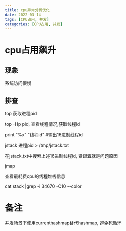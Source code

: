 ```yaml
---
title: cpu异常分析优化
date: 2022-03-14 
tags: [CPU占用, 并发]
categories: [CPU占用, 并发]
---
```


# cpu占用飙升

## 现象

系统访问很慢

## 排查

top 获取进程pid

top -Hp pid, 查看线程情况,获取线程id

print \"%x\" \"线程id\" #输出16进制线程id

jstack 进程pid \> /tmp/jstack.txt

在jstack.txt中搜索上述16进制线程id, 紧跟着就是问题原因

jmap

查看最耗费cpu的线程堆栈信息

cat stack \|grep -i 34670 -C10 --color

# 备注

并发场景下使用currenthashmap替代hashmap, 避免死循环
